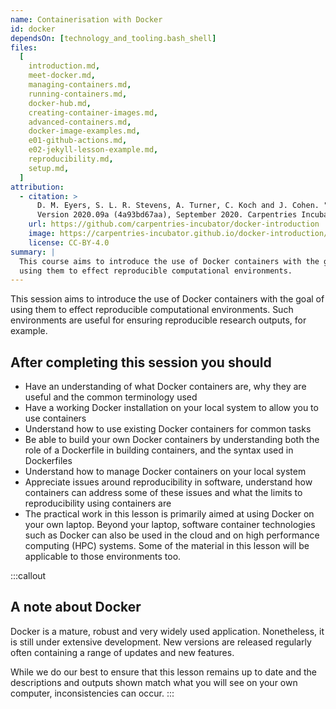 ```yaml
---
name: Containerisation with Docker
id: docker
dependsOn: [technology_and_tooling.bash_shell]
files:
  [
    introduction.md,
    meet-docker.md,
    managing-containers.md,
    running-containers.md,
    docker-hub.md,
    creating-container-images.md,
    advanced-containers.md,
    docker-image-examples.md,
    e01-github-actions.md,
    e02-jekyll-lesson-example.md,
    reproducibility.md,
    setup.md,
  ]
attribution:
  - citation: >
      D. M. Eyers, S. L. R. Stevens, A. Turner, C. Koch and J. Cohen. "Reproducible computational environments using containers: Introduction to Docker".
      Version 2020.09a (4a93bd67aa), September 2020. Carpentries Incubator.
    url: https://github.com/carpentries-incubator/docker-introduction
    image: https://carpentries-incubator.github.io/docker-introduction/assets/img/incubator-logo-blue.svg
    license: CC-BY-4.0
summary: |
  This course aims to introduce the use of Docker containers with the goal of
  using them to effect reproducible computational environments.
---
```


This session aims to introduce the use of Docker containers with the goal of
using them to effect reproducible computational environments. Such environments
are useful for ensuring reproducible research outputs, for example.

## After completing this session you should

- Have an understanding of what Docker containers are, why they are useful and the common terminology used
- Have a working Docker installation on your local system to allow you to use containers
- Understand how to use existing Docker containers for common tasks
- Be able to build your own Docker containers by understanding both the role of a Dockerfile in building containers, and the syntax used in Dockerfiles
- Understand how to manage Docker containers on your local system
- Appreciate issues around reproducibility in software, understand how containers can address some of these issues and what the limits to reproducibility using containers are
- The practical work in this lesson is primarily aimed at using Docker on your own laptop. Beyond your laptop, software container technologies such as Docker can also be used in the cloud and on high performance computing (HPC) systems. Some of the material in this lesson will be applicable to those environments too.

:::callout

## A note about Docker

Docker is a mature, robust and very widely used application. Nonetheless, it is
still under extensive development. New versions are released regularly often
containing a range of updates and new features.

While we do our best to ensure that this lesson remains up to date and the
descriptions and outputs shown match what you will see on your own computer,
inconsistencies can occur.
:::
